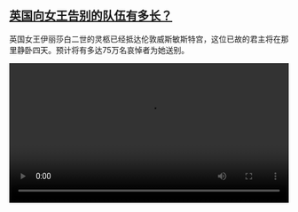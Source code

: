 <!--1663237028000-->
[英国向女王告别的队伍有多长？](https://www.dw.com/zh/%E8%8B%B1%E5%9B%BD%E5%90%91%E5%A5%B3%E7%8E%8B%E5%91%8A%E5%88%AB%E7%9A%84%E9%98%9F%E4%BC%8D%E6%9C%89%E5%A4%9A%E9%95%BF%EF%BC%9F/a-63130040)
------

<p>英国女王伊丽莎白二世的灵柩已经抵达伦敦威斯敏斯特宫，这位已故的君主将在那里静卧四天。预计将有多达75万名哀悼者为她送别。</small></p><video src="https://tvdownloaddw-a.akamaihd.net/dwtv_video/flv/vdt_zh/2022/bchi220915_001_queenqcnfin_01r_AVC_1280x720.mp4" controls style="width:100%"></video>
